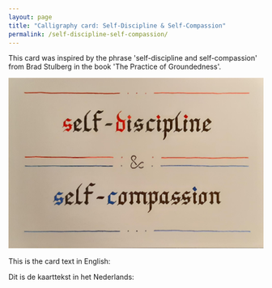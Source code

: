 ```yaml
---
layout: page
title: "Calligraphy card: Self-Discipline & Self-Compassion"
permalink: /self-discipline-self-compassion/
---
```


This card was inspired by the phrase 'self-discipline and self-compassion' from Brad Stulberg in the book 'The Practice of Groundedness'.

![Card Self-Disipline & Self-Compassion](/assets/calligraphy-cards-images/Self-Discipline%20&%20Self-Compassion%2015-11-2023.jpg)

This is the card text in English:



Dit is de kaarttekst in het Nederlands: